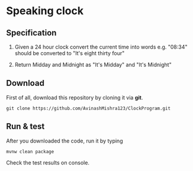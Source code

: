 # Speaking clock

## Specification

1. Given a 24 hour clock convert the current time into words
	e.g. "08:34" should be converted to "It's eight thirty four"

2. Return Midday and Midnight as "It's Midday" and "It's Midnight"

## Download

First of all, download this repository by cloning it via **git**.

`git clone https://github.com/AvinashMishra123/ClockProgram.git`

## Run & test
After you downloaded the code, run it by typing

`mvnw clean package`

Check the test results on console.

